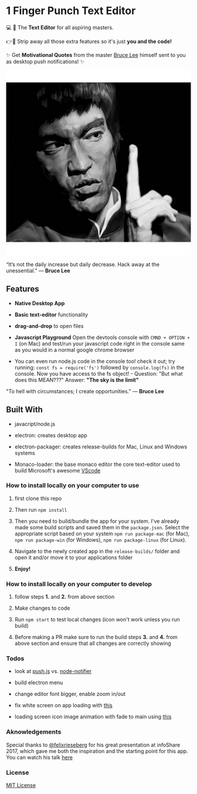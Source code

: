 # 1 Finger Punch Text Editor

💻 📝 The <b>Text Editor</b> for all aspiring masters.

👉💨 Strip away all those extra features so it's just <b>you and the code!</b>

✨ Get <b>Motivational Quotes</b> from the master [Bruce Lee](https://en.wikipedia.org/wiki/Bruce_Lee) himself sent to you as desktop push notifications! ✨

![Bruce Lee](/assets/icons/png/512x512.png)

“It’s not the daily increase but daily decrease. Hack away at the unessential.” — <b>Bruce Lee</b>

## Features

- <b>Native Desktop App</b>

- <b>Basic text-editor</b> functionality

- <b>drag-and-drop</b> to open files

- <b>Javascript Playground</b> Open the devtools console with `CMND + OPTION + I` (on Mac) and test/run your javascript code right in the console same as you would in a normal google chrome browser

- You can even run node.js code in the console too! check it out; try running: `const fs = require('fs')` followed by `console.log(fs)` in the console. Now you have access to the fs object! - Question: "But what does this MEAN???" Answer: <b>"The sky is the limit"</b>

"To hell with circumstances; I create opportunities." — <b>Bruce Lee</b>

## Built With

- javacript/node.js

- electron: creates desktop app

- electron-packager: creates release-builds for Mac, Linux and Windows systems

- Monaco-loader: the base monaco editor the core text-editor used to build Microsoft's awesome [VScode](https://github.com/Microsoft/vscode)

### How to install locally on your computer to use

1. first clone this repo

2. Then run `npm install`

3. Then you need to build/bundle the app for your system. I've already made some build scripts and saved them in the `package.json`. Select the appropriate script based on your system `npm run package-mac` (for Mac), `npm run package-win` (for Windows), `npm run package-linux` (for Linux).

4. Navigate to the newly created app in the `release-builds/` folder and open it and/or move it to your applications folder

5. <b>Enjoy!</b>

### How to install locally on your computer to develop

1. follow steps <b>1.</b> and <b>2.</b> from above section

2. Make changes to code

3. Run `npm start` to test local changes (icon won't work unless you run build)

4. Before making a PR make sure to run the build steps <b>3.</b> and <b>4.</b> from above section and ensure that all changes are correctly showing 

### Todos

- look at [push.js](https://www.npmjs.com/package/push-js) vs. [node-notifier](https://www.npmjs.com/package/node-notifier)

- build electron menu

- change editor font bigger, enable zoom in/out

- fix white screen on app loading with [this](https://www.christianengvall.se/electron-white-screen-app-startup/)

- loading screen icon image animation with fade to main using [this](https://stackoverflow.com/questions/42292608/electron-loading-animation)

### Aknowledgements

Special thanks to [@felixrieseberg](https://github.com/felixrieseberg) for his great presentation at infoShare 2017, which gave me both the inspiration and the starting point for this app. You can watch his talk [here](https://www.youtube.com/watch?v=7huz8Kx1nLw)

### License

[MIT License](https://en.wikipedia.org/wiki/MIT_License)